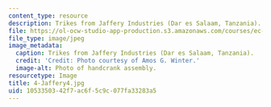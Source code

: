```yaml
---
content_type: resource
description: Trikes from Jaffery Industries (Dar es Salaam, Tanzania).
file: https://ol-ocw-studio-app-production.s3.amazonaws.com/courses/ec-721-wheelchair-design-in-developing-countries-spring-2009/1053350342f7ac6f5c9c077fa33283a5_4-Jaffery4.jpg
file_type: image/jpeg
image_metadata:
  caption: Trikes from Jaffery Industries (Dar es Salaam, Tanzania).
  credit: 'Credit: Photo courtesy of Amos G. Winter.'
  image-alt: Photo of handcrank assembly.
resourcetype: Image
title: 4-Jaffery4.jpg
uid: 10533503-42f7-ac6f-5c9c-077fa33283a5
---
```


